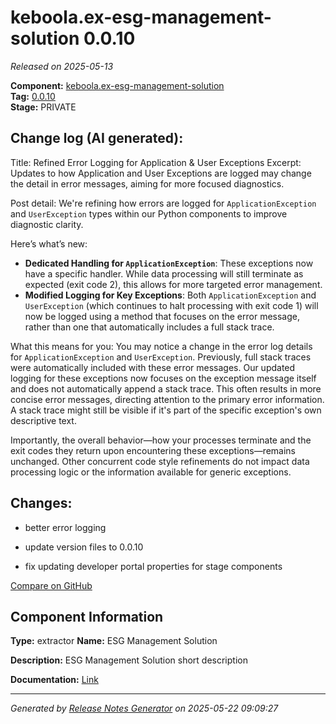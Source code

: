 #  keboola.ex-esg-management-solution 0.0.10

_Released on 2025-05-13_

**Component:** [keboola.ex-esg-management-solution](https://github.com/keboola/component-esg)  
**Tag:** [0.0.10](https://github.com/keboola/component-esg/releases/tag/0.0.10)  
**Stage:** PRIVATE


## Change log (AI generated):
Title: Refined Error Logging for Application & User Exceptions
Excerpt: Updates to how Application and User Exceptions are logged may change the detail in error messages, aiming for more focused diagnostics.

Post detail:
We're refining how errors are logged for `ApplicationException` and `UserException` types within our Python components to improve diagnostic clarity.

Here’s what’s new:
- **Dedicated Handling for `ApplicationException`**: These exceptions now have a specific handler. While data processing will still terminate as expected (exit code 2), this allows for more targeted error management.
- **Modified Logging for Key Exceptions**: Both `ApplicationException` and `UserException` (which continues to halt processing with exit code 1) will now be logged using a method that focuses on the error message, rather than one that automatically includes a full stack trace.

What this means for you:
You may notice a change in the error log details for `ApplicationException` and `UserException`. Previously, full stack traces were automatically included with these error messages. Our updated logging for these exceptions now focuses on the exception message itself and does not automatically append a stack trace. This often results in more concise error messages, directing attention to the primary error information. A stack trace might still be visible if it's part of the specific exception's own descriptive text.

Importantly, the overall behavior—how your processes terminate and the exit codes they return upon encountering these exceptions—remains unchanged. Other concurrent code style refinements do not impact data processing logic or the information available for generic exceptions.



## Changes:



- better error logging 




- update version files to 0.0.10 




- fix updating developer portal properties for stage components 



[Compare on GitHub](https://github.com/keboola/component-esg/compare/0.0.8...0.0.10)



## Component Information
**Type:** extractor
**Name:** ESG Management Solution

**Description:** ESG Management Solution short description


**Documentation:** [Link](https://github.com/keboola/component-esg/blob/master/README.md)



---
_Generated by [Release Notes Generator](https://github.com/keboola/release-notes-generator)
on 2025-05-22 09:09:27_